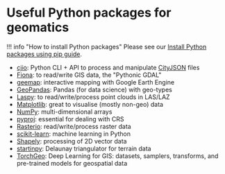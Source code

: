 
# Useful Python packages for geomatics

!!! info "How to install Python packages"
    Please see our [Install Python packages using pip guide](pip.md).

- [cjio](https://github.com/cityjson/cjio): Python CLI + API to process and manipulate [CityJSON](https://www.cityjson.org/) files
- [Fiona](https://github.com/Toblerity/Fiona): to read/write GIS data, the "Pythonic GDAL"
- [geemap](https://github.com/gee-community/geemap): interactive mapping with Google Earth Engine
- [GeoPandas](https://geopandas.org/): Pandas (for data science) with geo-types
- [Laspy](https://github.com/laspy/laspy): to read/write/process point clouds in LAS/LAZ 
- [Matplotlib](https://matplotlib.org/): great to visualise (mostly non-geo) data
- [NumPy](https://numpy.org/): multi-dimensional arrays
- [pyproj](https://pyproj4.github.io/): essential for dealing with CRS
- [Rasterio](https://github.com/rasterio/rasterio): read/write/process raster data
- [scikit-learn](https://scikit-learn.org/stable/): machine learning in Python
- [Shapely](https://github.com/shapely/shapely): processing of 2D vector data
- [startinpy](https://github.com/hugoledoux/startinpy/): Delaunay triangulator for terrain data
- [TorchGeo](https://torchgeo.readthedocs.io/): Deep Learning for GIS: datasets, samplers, transforms, and pre-trained models for geospatial data

